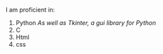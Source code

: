 I am proficient in:
1. Python
   *As well as Tkinter, a gui library for Python*
2. C
3. Html
4. css
